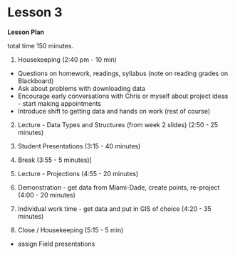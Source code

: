 Lesson 3  
========

**Lesson Plan**  

total time 150 minutes. 

1.   Housekeeping (2:40 pm - 10 min)  
   -   Questions on homework, readings, syllabus (note on reading grades on Blackboard)
   -   Ask about problems with downloading data
   -   Encourage early conversations with Chris or myself about project ideas - start making appointments
   -   Introduce shift to getting data and hands on work (rest of course)

2.   Lecture - Data Types and Structures (from week 2 slides) (2:50 - 25 minutes) 

3.   Student Presentations (3:15 - 40 minutes)

4.   Break (3:55 - 5 minutes)]

5.   Lecture - Projections (4:55 - 20 minutes)

6.   Demonstration - get data from Miami-Dade, create points, re-project (4:00 - 20 minutes)

7.   Individual work time - get data and put in GIS of choice (4:20 - 35 minutes)

8.   Close / Housekeeping (5:15 - 5 min)
   - assign Field presentations